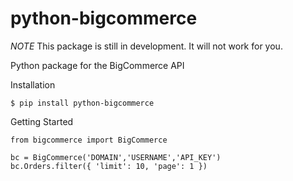 python-bigcommerce
==================

*NOTE* This package is still in development.  It will not work for you.

Python package for the BigCommerce API 

Installation
```
$ pip install python-bigcommerce
```


Getting Started
```
from bigcommerce import BigCommerce

bc = BigCommerce('DOMAIN','USERNAME','API_KEY')
bc.Orders.filter({ 'limit': 10, 'page': 1 })
```